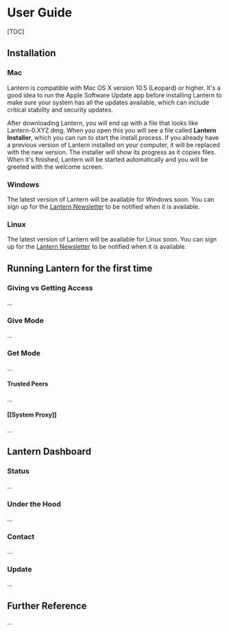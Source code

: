 User Guide
==========


[TOC]

## Installation

### Mac

Lantern is compatible with Mac OS X version 10.5 (Leopard) or higher. It's a good idea to run the Apple Software Update app before installing Lantern to make sure your system has all the updates available, which can include critical stability and security updates.

After downloading Lantern, you will end up with a file that looks like Lantern-0.XYZ.dmg. When you open this you will see a file called **Lantern Installer**, which you can run to start the install process. If you already have a previous version of Lantern installed on your computer, it will be replaced with the new version. The installer will show its progress as it copies files. When it's finished, Lantern will be started automatically and you will be greeted with the welcome screen.


### Windows

The latest version of Lantern will be available for Windows soon. You can sign up for the [Lantern Newsletter](http://getlantern.us2.list-manage.com/subscribe?u=0ac18298d5d0330dcda8f48aa&id=22c546d075) to be notified when it is available.


### Linux

The latest version of Lantern will be available for Linux soon. You can sign up for the [Lantern Newsletter](http://getlantern.us2.list-manage.com/subscribe?u=0ac18298d5d0330dcda8f48aa&id=22c546d075) to be notified when it is available.


## Running Lantern for the first time

### Giving vs Getting Access

...

### Give Mode

...

### Get Mode

...

#### Trusted Peers

...

#### [[System Proxy]]

...


## Lantern Dashboard

### Status

...

### Under the Hood

...

### Contact

...

### Update

...


## Further Reference

...
